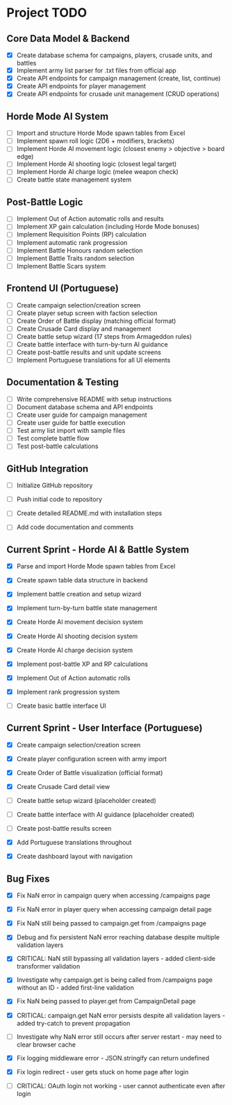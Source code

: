 # Project TODO

## Core Data Model & Backend
- [x] Create database schema for campaigns, players, crusade units, and battles
- [x] Implement army list parser for .txt files from official app
- [x] Create API endpoints for campaign management (create, list, continue)
- [x] Create API endpoints for player management
- [x] Create API endpoints for crusade unit management (CRUD operations)

## Horde Mode AI System
- [ ] Import and structure Horde Mode spawn tables from Excel
- [ ] Implement spawn roll logic (2D6 + modifiers, brackets)
- [ ] Implement Horde AI movement logic (closest enemy > objective > board edge)
- [ ] Implement Horde AI shooting logic (closest legal target)
- [ ] Implement Horde AI charge logic (melee weapon check)
- [ ] Create battle state management system

## Post-Battle Logic
- [ ] Implement Out of Action automatic rolls and results
- [ ] Implement XP gain calculation (including Horde Mode bonuses)
- [ ] Implement Requisition Points (RP) calculation
- [ ] Implement automatic rank progression
- [ ] Implement Battle Honours random selection
- [ ] Implement Battle Traits random selection
- [ ] Implement Battle Scars system

## Frontend UI (Portuguese)
- [ ] Create campaign selection/creation screen
- [ ] Create player setup screen with faction selection
- [ ] Create Order of Battle display (matching official format)
- [ ] Create Crusade Card display and management
- [ ] Create battle setup wizard (17 steps from Armageddon rules)
- [ ] Create battle interface with turn-by-turn AI guidance
- [ ] Create post-battle results and unit update screens
- [ ] Implement Portuguese translations for all UI elements

## Documentation & Testing
- [ ] Write comprehensive README with setup instructions
- [ ] Document database schema and API endpoints
- [ ] Create user guide for campaign management
- [ ] Create user guide for battle execution
- [ ] Test army list import with sample files
- [ ] Test complete battle flow
- [ ] Test post-battle calculations

## GitHub Integration
- [ ] Initialize GitHub repository
- [ ] Push initial code to repository
- [ ] Create detailed README.md with installation steps
- [ ] Add code documentation and comments




## Current Sprint - Horde AI & Battle System
- [x] Parse and import Horde Mode spawn tables from Excel
- [x] Create spawn table data structure in backend
- [x] Implement battle creation and setup wizard
- [x] Implement turn-by-turn battle state management
- [x] Create Horde AI movement decision system
- [x] Create Horde AI shooting decision system
- [x] Create Horde AI charge decision system
- [x] Implement post-battle XP and RP calculations
- [x] Implement Out of Action automatic rolls
- [x] Implement rank progression system
- [ ] Create basic battle interface UI




## Current Sprint - User Interface (Portuguese)
- [x] Create campaign selection/creation screen
- [x] Create player configuration screen with army import
- [x] Create Order of Battle visualization (official format)
- [x] Create Crusade Card detail view
- [ ] Create battle setup wizard (placeholder created)
- [ ] Create battle interface with AI guidance (placeholder created)
- [ ] Create post-battle results screen
- [x] Add Portuguese translations throughout
- [x] Create dashboard layout with navigation




## Bug Fixes
- [x] Fix NaN error in campaign query when accessing /campaigns page


- [x] Fix NaN error in player query when accessing campaign detail page


- [x] Fix NaN still being passed to campaign.get from /campaigns page


- [x] Debug and fix persistent NaN error reaching database despite multiple validation layers


- [x] CRITICAL: NaN still bypassing all validation layers - added client-side transformer validation


- [x] Investigate why campaign.get is being called from /campaigns page without an ID - added first-line validation


- [x] Fix NaN being passed to player.get from CampaignDetail page


- [x] CRITICAL: campaign.get NaN error persists despite all validation layers - added try-catch to prevent propagation


- [ ] Investigate why NaN error still occurs after server restart - may need to clear browser cache


- [x] Fix logging middleware error - JSON.stringify can return undefined


- [x] Fix login redirect - user gets stuck on home page after login


- [ ] CRITICAL: OAuth login not working - user cannot authenticate even after login

